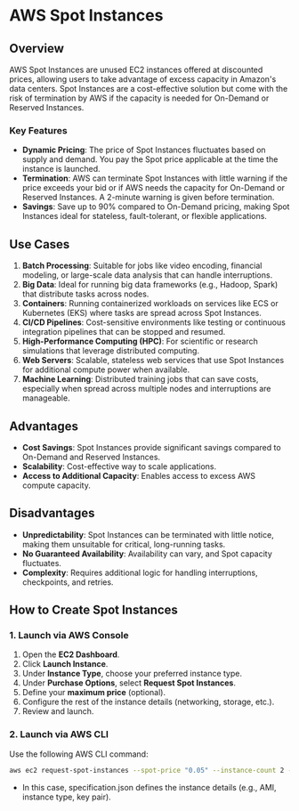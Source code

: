 # AWS Spot Instances

## Overview

AWS Spot Instances are unused EC2 instances offered at discounted prices, allowing users to take advantage of excess capacity in Amazon's data centers. Spot Instances are a cost-effective solution but come with the risk of termination by AWS if the capacity is needed for On-Demand or Reserved Instances.

### Key Features

- **Dynamic Pricing**: The price of Spot Instances fluctuates based on supply and demand. You pay the Spot price applicable at the time the instance is launched.
- **Termination**: AWS can terminate Spot Instances with little warning if the price exceeds your bid or if AWS needs the capacity for On-Demand or Reserved Instances. A 2-minute warning is given before termination.
- **Savings**: Save up to 90% compared to On-Demand pricing, making Spot Instances ideal for stateless, fault-tolerant, or flexible applications.

## Use Cases

1. **Batch Processing**: Suitable for jobs like video encoding, financial modeling, or large-scale data analysis that can handle interruptions.
2. **Big Data**: Ideal for running big data frameworks (e.g., Hadoop, Spark) that distribute tasks across nodes.
3. **Containers**: Running containerized workloads on services like ECS or Kubernetes (EKS) where tasks are spread across Spot Instances.
4. **CI/CD Pipelines**: Cost-sensitive environments like testing or continuous integration pipelines that can be stopped and resumed.
5. **High-Performance Computing (HPC)**: For scientific or research simulations that leverage distributed computing.
6. **Web Servers**: Scalable, stateless web services that use Spot Instances for additional compute power when available.
7. **Machine Learning**: Distributed training jobs that can save costs, especially when spread across multiple nodes and interruptions are manageable.

## Advantages

- **Cost Savings**: Spot Instances provide significant savings compared to On-Demand and Reserved Instances.
- **Scalability**: Cost-effective way to scale applications.
- **Access to Additional Capacity**: Enables access to excess AWS compute capacity.

## Disadvantages

- **Unpredictability**: Spot Instances can be terminated with little notice, making them unsuitable for critical, long-running tasks.
- **No Guaranteed Availability**: Availability can vary, and Spot capacity fluctuates.
- **Complexity**: Requires additional logic for handling interruptions, checkpoints, and retries.

## How to Create Spot Instances

### 1. Launch via AWS Console

1. Open the **EC2 Dashboard**.
2. Click **Launch Instance**.
3. Under **Instance Type**, choose your preferred instance type.
4. Under **Purchase Options**, select **Request Spot Instances**.
5. Define your **maximum price** (optional).
6. Configure the rest of the instance details (networking, storage, etc.).
7. Review and launch.

### 2. Launch via AWS CLI

Use the following AWS CLI command:

```bash
aws ec2 request-spot-instances --spot-price "0.05" --instance-count 2 --type "one-time" --launch-specification file://specification.json
```
- In this case, specification.json defines the instance details (e.g., AMI, instance type, key pair).